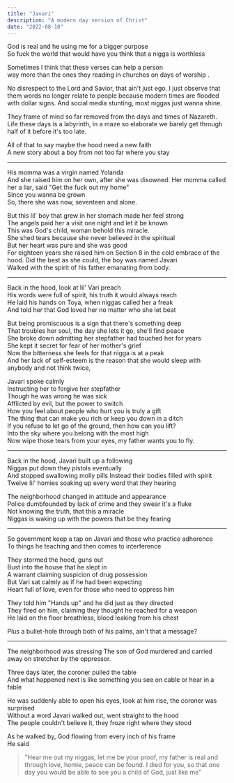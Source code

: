 ```yaml
---
title: "Javari"
description: "A modern day version of Christ"
date: "2022-08-10"
---
```



God is real and he using me for a bigger purpose  
So fuck the world that would have you think that a nigga is  worthless

Sometimes I think that these verses can help a person  
way more than the ones they reading in churches on days of worship .

No disrespect to the Lord and Savior, that ain't just ego. I just observe that them words no longer relate to people because  modern times are flooded with dollar signs.
And social media stunting, most niggas just wanna shine.

They frame of mind so far removed from the days and times of Nazareth. Life these days is a labyrinth, in a maze so elaborate we barely get through half of it before it's too late.

All of that to say maybe the hood need a new faith  
A new story about a boy from not too far where you stay

---


His momma was a virgin named Yolanda  
And she raised him on her own, after she was disowned. 
Her momma called her a liar, said "Get the fuck out my home"  
Since you wanna be grown  
So, there she was now, seventeen and alone.

But this lil' boy that grew in her stomach made her feel strong  
The angels paid her a visit one night and let it be known  
This was God's child, woman behold this miracle.  
She shed tears because she never believed in the spiritual  
But her heart was pure and she was good  
For eighteen years she raised him on Section 8 in the cold embrace of the hood. 
Did the best as she could, the boy was named Javari  
Walked with the spirit of his father emanating from body.

---

Back in the hood, look at lil' Vari preach  
His words were full of spirit, his truth it would always reach  
He laid his hands on Toya, when niggas called her a freak  
And told her that God loved her no matter who she let beat

But being promiscuous is a sign that there's something deep  
That troubles her soul, the day she lets it go, she'll find peace  
She broke down admitting her stepfather had touched her for years  
She kept it secret for fear of her mother's grief  
Now the bitterness she feels for that nigga is at a peak  
And her lack of self-esteem is the reason that she would sleep with anybody and not think twice,

Javari spoke calmly  
Instructing her to forgive her stepfather  
Though he was wrong he was sick  
Afflicted by evil, but the power to switch  
How you feel about people who hurt you is truly a gift  
The thing that can make you rich or keep you down in a ditch  
If you refuse to let go of the ground, then how can you lift?  
Into the sky where you belong with the most high  
Now wipe those tears from your eyes, my father wants you to fly.

---

Back in the hood, Javari built up a following  
Niggas put down they pistols eventually  
And stopped swallowing molly pills Instead their bodies filled with spirit  
Twelve lil' homies soaking up every word that they hearing

The neighborhood changed in attitude and appearance  
Police dumbfounded by lack of crime and they swear it's a fluke  
Not knowing the truth, that this a miracle  
Niggas is waking up with the powers that be they fearing

---

So government keep a tap on Javari and those who practice adherence  
To things he teaching and then comes to interference

They stormed the hood, guns out  
Bust into the house that he slept in  
A warrant claiming suspicion of drug possession  
But Vari sat calmly as if he had been expecting  
Heart full of love, even for those who need to oppress him

They told him "Hands up" and he did just as they directed  
They fired on him, claiming they thought he reached for a weapon  
He laid on the floor breathless, blood leaking from his chest

Plus a bullet-hole through both of his palms, ain't that a message?

---

The neighborhood was stressing 
The son of God murdered and carried away on stretcher by the oppressor.

Three days later, the coroner pulled the table  
And what happened next is like something you see on cable or hear in a fable

He was suddenly able to open his eyes, look at him rise, the coroner was surprised  
Without a word Javari walked out, went straight to the hood  
The people couldn't believe it, they froze right where they stood

As he walked by, God flowing from every inch of his frame  
He said 
>"Hear me out my niggas, let me be your proof, my father is real and through love, homie, peace can be found. I died for you, so that one day you would be able to see you a child of God, just like me"



